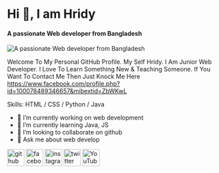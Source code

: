 # Hi 👋, I am Hridy
#### A passionate Web developer from Bangladesh
![A passionate Web developer from Bangladesh](https://cdn.dribbble.com/users/1732368/screenshots/6553872/web_developer.gif)

Welcome To My Personal GitHub Profile. My Self Hridy. I Am Junior Web Developer. I Love To Learn Something New & Teaching Someone. If You Want To Contact Me Then Just Knock Me Here https://www.facebook.com/profile.php?id=100078489346657&mibextid=ZbWKwL

Skills: HTML / CSS / Python / Java

- 🔭 I’m currently working on web development 
- 🌱 I’m currently learning Java, JS 
- 👯 I’m looking to collaborate on github 
- 💬 Ask me about web develop  


[<img src='https://cdn.jsdelivr.net/npm/simple-icons@3.0.1/icons/github.svg' alt='github' height='40'>](https://github.com/https://github.com/HridyTunerjina)  [<img src='https://cdn.jsdelivr.net/npm/simple-icons@3.0.1/icons/facebook.svg' alt='facebook' height='40'>](https://www.facebook.com/https://www.facebook.com/profile.php?id=100078489346657&mibextid=ZbWKwL)  [<img src='https://cdn.jsdelivr.net/npm/simple-icons@3.0.1/icons/instagram.svg' alt='instagram' height='40'>](https://www.instagram.com/itsmehridy/)  [<img src='https://cdn.jsdelivr.net/npm/simple-icons@3.0.1/icons/twitter.svg' alt='twitter' height='40'>](https://twitter.com/@HridyTunerjina)  [<img src='https://cdn.jsdelivr.net/npm/simple-icons@3.0.1/icons/youtube.svg' alt='YouTube' height='40'>](https://www.youtube.com/channel/UCxlewcP5ynadiiqIkn5ZAJw)  


